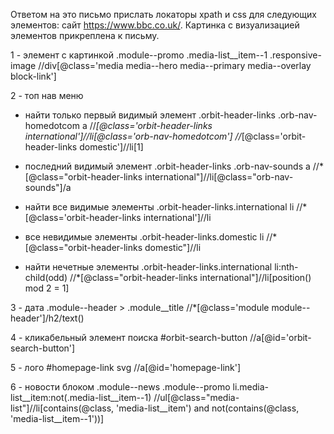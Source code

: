 Ответом на это письмо прислать локаторы xpath и css для следующих элементов:
сайт https://www.bbc.co.uk/. Картинка с визуализацией элементов прикреплена к письму.

1 - элемент с картинкой
.module--promo .media-list__item--1 .responsive-image
//div[@class='media media--hero media--primary media--overlay block-link']

2 - топ нав меню
- найти только первый видимый элемент
.orbit-header-links .orb-nav-homedotcom a
//*[@class='orbit-header-links international']//li[@class='orb-nav-homedotcom']
//*[@class='orbit-header-links domestic']//li[1]

- последний видимый элемент
.orbit-header-links .orb-nav-sounds a
//*[@class="orbit-header-links international"]//li[@class="orb-nav-sounds"]/a

- найти все видимые элементы
.orbit-header-links.international li
//*[@class='orbit-header-links international']//li

- все невидимые элементы
.orbit-header-links.domestic li
//*[@class="orbit-header-links domestic"]//li

- найти нечетные элементы
.orbit-header-links.international li:nth-child(odd)
//*[@class="orbit-header-links international"]//li[position() mod 2 = 1]

3 - дата
.module--header > .module__title
//*[@class='module module--header']/h2/text()

4 - кликабельный элемент поиска
#orbit-search-button
//a[@id='orbit-search-button']

5 - лого
#homepage-link svg
//a[@id='homepage-link']

6 - новости блоком
.module--news
.module--promo li.media-list__item:not(.media-list__item--1)
//ul[@class="media-list"]//li[contains(@class, 'media-list__item') and not(contains(@class, 'media-list__item--1'))]